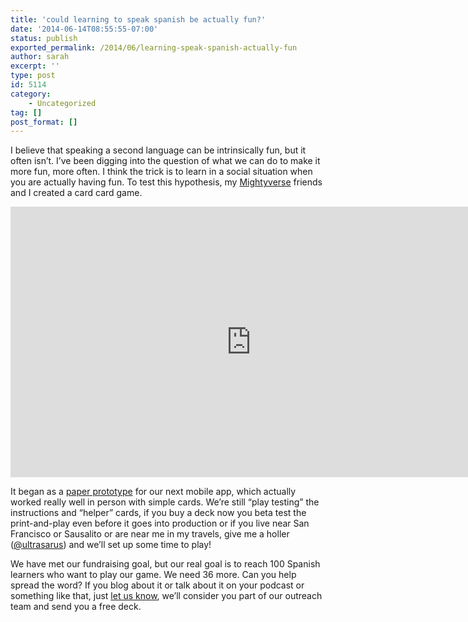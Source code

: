 ```yaml
---
title: 'could learning to speak spanish be actually fun?'
date: '2014-06-14T08:55:55-07:00'
status: publish
exported_permalink: /2014/06/learning-speak-spanish-actually-fun
author: sarah
excerpt: ''
type: post
id: 5114
category:
    - Uncategorized
tag: []
post_format: []
---
```

I believe that speaking a second language can be intrinsically fun, but it often isn’t. I’ve been digging into the question of what we can do to make it more fun, more often. I think the trick is to learn in a social situation when you are actually having fun. To test this hypothesis, my [Mightyverse](https://www.mightyverse.com/) friends and I created a card card game.

<iframe allow="accelerometer; autoplay; clipboard-write; encrypted-media; gyroscope; picture-in-picture" allowfullscreen="" frameborder="0" height="433" loading="lazy" src="https://www.youtube.com/embed/mV1lWDOpRKU?feature=oembed" title="¡Dígame! An Immersive Spanish Language Learning Game" width="770"></iframe>

It began as a [paper prototype](http://blog.mightyverse.com/2014/05/making-a-game-out-of-learning-a-language/) for our next mobile app, which actually worked really well in person with simple cards. We’re still “play testing” the instructions and “helper” cards, if you buy a deck now you beta test the print-and-play even before it goes into production or if you live near San Francisco or Sausalito or are near me in my travels, give me a holler ([@ultrasarus](https://twitter.com/ultrasaurus)) and we’ll set up some time to play!

We have met our fundraising goal, but our real goal is to reach 100 Spanish learners who want to play our game. We need 36 more. Can you help spread the word? If you blog about it or talk about it on your podcast or something like that, just [let us know](mailto:feedback@mightyverse.com), we’ll consider you part of our outreach team and send you a free deck.